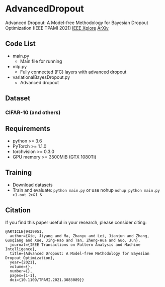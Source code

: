 # AdvancedDropout
Advanced Dropout: A Model-free Methodology for Bayesian Dropout Optimization (IEEE TPAMI 2021) [IEEE Xplore](https://ieeexplore.ieee.org/document/9439951 "IEEE Xplore") [ArXiv](https://arxiv.org/abs/2010.05244 "ArXiv")

## Code List
+ main.py
	+ Main file for running
+ mlp.py
	+ Fully connected (FC) layers with advanced dropout
+ variationalBayesDropout.py
	+ Advanced dropout

## Dataset
### CIFAR-10 (and others)

## Requirements
- python >= 3.6
- PyTorch >= 1.1.0
- torchvision >= 0.3.0
- GPU memory >= 3500MiB (GTX 1080Ti)

## Training
- Download datasets
- Train and evaluate: `python main.py` or use nohup `nohup python main.py >1.out 2>&1 &`

## Citation
If you find this paper useful in your research, please consider citing:
```
@ARTICLE{9439951,
  author={Xie, Jiyang and Ma, Zhanyu and Lei, Jianjun and Zhang, Guoqiang and Xue, Jing-Hao and Tan, Zheng-Hua and Guo, Jun},
  journal={IEEE Transactions on Pattern Analysis and Machine Intelligence}, 
  title={Advanced Dropout: A Model-free Methodology for Bayesian Dropout Optimization}, 
  year={2021},
  volume={},
  number={},
  pages={1-1},
  doi={10.1109/TPAMI.2021.3083089}}
```
